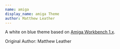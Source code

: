 ```yaml
---
name: amiga
display_name: amiga Theme
author: Matthew Leather
---
```

A white on blue theme based on [Amiga Workbench 1.x](https://en.wikipedia.org/wiki/Workbench_(AmigaOS)#Workbench_1.x).

Original Author: Matthew Leather
